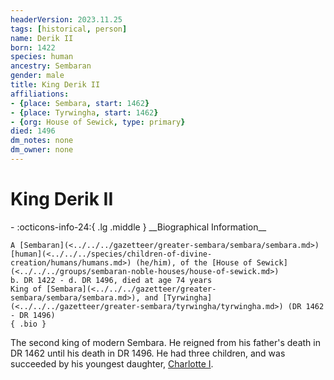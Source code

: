```yaml
---
headerVersion: 2023.11.25
tags: [historical, person]
name: Derik II
born: 1422
species: human
ancestry: Sembaran
gender: male
title: King Derik II
affiliations:
- {place: Sembara, start: 1462}
- {place: Tyrwingha, start: 1462}
- {org: House of Sewick, type: primary}
died: 1496
dm_notes: none
dm_owner: none
---
```

# King Derik II
<div class="grid cards ext-narrow-margin ext-one-column" markdown>
- :octicons-info-24:{ .lg .middle } __Biographical Information__

    A [Sembaran](<../../../gazetteer/greater-sembara/sembara/sembara.md>) [human](<../../../species/children-of-divine-creation/humans/humans.md>) (he/him), of the [House of Sewick](<../../../groups/sembaran-noble-houses/house-of-sewick.md>)  
    b. DR 1422 - d. DR 1496, died at age 74 years  
    King of [Sembara](<../../../gazetteer/greater-sembara/sembara/sembara.md>), and [Tyrwingha](<../../../gazetteer/greater-sembara/tyrwingha/tyrwingha.md>) (DR 1462 - DR 1496)  
    { .bio }

</div>


The second king of modern Sembara. He reigned from his father's death in DR 1462 until his death in DR 1496. He had three children, and was succeeded by his youngest daughter, [Charlotte I](<./charlotte-i.md>).







